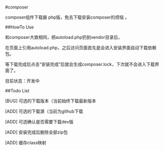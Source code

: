 #composer

composer组件下载器 php版，免去下载安装composer的烦恼 。

##HowTo Use

和composer大致相同，把autoload.php扔到vendor目录后，

在页面上引用autoload.php，之后访问页面首先是会进入安装界面自动下载依赖包。

等下载完成后点击“安装完成”后就会生成composer.lock，下次就不会进入下载界面了。

目前状态：开发中


##Todo List  
 
[BUG] 可选的下载版本（当前始终下载最新版本

[ADD] 可选的下载源（当前为github下载
 
[ADD] 可选确认是否需要下载dev版 

[ADD] 安装完成后删除全部zip包

[ADD] 缓存class映射

